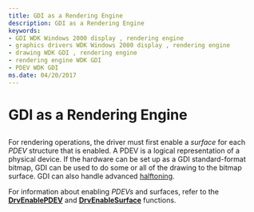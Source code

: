 ```yaml
---
title: GDI as a Rendering Engine
description: GDI as a Rendering Engine
keywords:
- GDI WDK Windows 2000 display , rendering engine
- graphics drivers WDK Windows 2000 display , rendering engine
- drawing WDK GDI , rendering engine
- rendering engine WDK GDI
- PDEV WDK GDI
ms.date: 04/20/2017
---
```


# GDI as a Rendering Engine


## <span id="ddk_gdi_as_a_rendering_engine_gg"></span><span id="DDK_GDI_AS_A_RENDERING_ENGINE_GG"></span>


For rendering operations, the driver must first enable a *surface* for each *PDEV* structure that is enabled. A PDEV is a logical representation of a physical device. If the hardware can be set up as a GDI standard-format bitmap, GDI can be used to do some or all of the drawing to the bitmap surface. GDI can also handle advanced [halftoning](gdi-halftoning-capabilities.md).

For information about enabling *PDEVs* and surfaces, refer to the [**DrvEnablePDEV**](/windows/win32/api/winddi/nf-winddi-drvenablepdev) and [**DrvEnableSurface**](/windows/win32/api/winddi/nf-winddi-drvenablesurface) functions.

 

